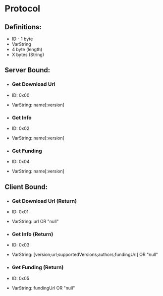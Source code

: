 # Protocol
## Definitions:
-   ID - 1 byte
-   VarString
  -   4 byte (length)
  -   X bytes (String)

## Server Bound:
-   ### Get Download Url
  -   ID: 0x00
  -   VarString: name[:version]


-   ### Get Info
-   ID: 0x02
-   VarString: name[:version]


-   ### Get Funding
-   ID: 0x04
-   VarString: name[:version]

## Client Bound:
-   ### Get Download Url (Return)
-   ID: 0x01
-   VarString: url OR "null"


-   ### Get Info (Return)
-   ID: 0x03
-   VarString: [version;url;supportedVersions;authors;fundingUrl] OR "null"


-   ### Get Funding (Return)
-   ID: 0x05
-   VarString: fundingUrl OR "null"